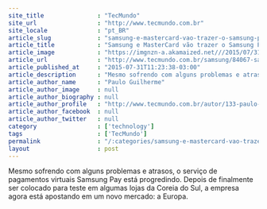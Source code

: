```yaml
---
site_title               : "TecMundo"
site_url                 : "http://www.tecmundo.com.br"
site_locale              : "pt_BR"
article_slug             : "samsung-e-mastercard-vao-trazer-o-samsung-pay-a-europa"
article_title            : "Samsung e MasterCard vão trazer o Samsung Pay à Europa"
article_image            : "https://imgnzn-a.akamaized.net///2015/07/31/31110434590168-t1200x480.jpg"
article_url              : "http://www.tecmundo.com.br/samsung/84067-samsung-mastercard-trazer-samsung-pay-europa.htm"
article_published_at     : "2015-07-31T11:23:38-03:00"
article_description      : "Mesmo sofrendo com alguns problemas e atrasos, o serviço de pagamentos virtuais Samsung Pay está progredindo. Depois de finalmente ser colocado para teste em algumas lojas da Coreia do Sul, a empresa agora está apostando em um novo mercado: a Europa."
article_author_name      : "Paulo Guilherme"
article_author_image     : null
article_author_biography : null
article_author_profile   : "http://www.tecmundo.com.br/autor/133-paulo-guilherme/"
article_author_facebook  : null
article_author_twitter   : null
category                 : ['technology']
tags                     : ['TecMundo']
permalink                : "/:categories/samsung-e-mastercard-vao-trazer-o-samsung-pay-a-europa/"
layout                   : post
---
```


Mesmo sofrendo com alguns problemas e atrasos, o serviço de pagamentos virtuais Samsung Pay está progredindo. Depois de finalmente ser colocado para teste em algumas lojas da Coreia do Sul, a empresa agora está apostando em um novo mercado: a Europa.
